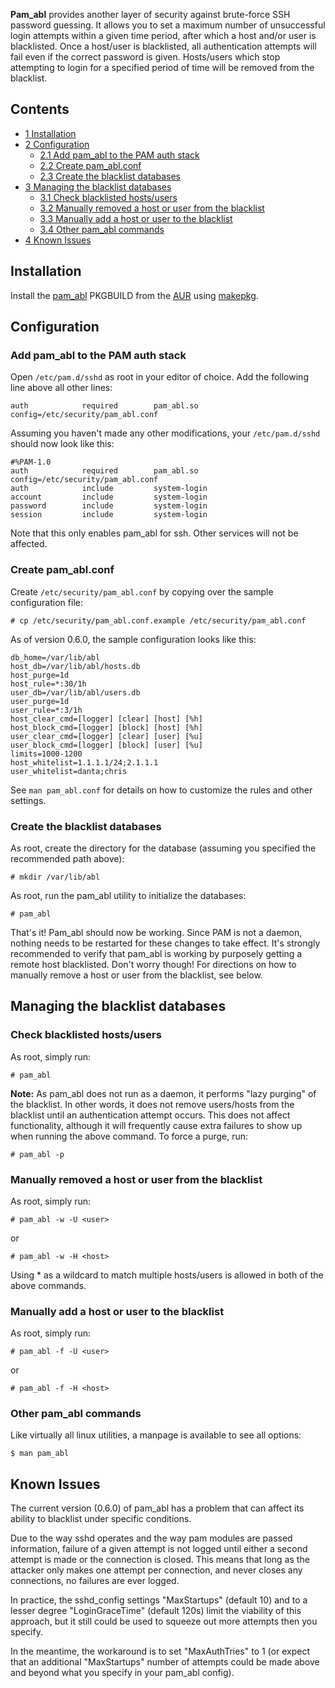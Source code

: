 **Pam_abl** provides another layer of security against brute-force SSH password guessing. It allows you to set a maximum number of unsuccessful login attempts within a given time period, after which a host and/or user is blacklisted. Once a host/user is blacklisted, all authentication attempts will fail even if the correct password is given. Hosts/users which stop attempting to login for a specified period of time will be removed from the blacklist.

## Contents

*   [1 Installation](#Installation)
*   [2 Configuration](#Configuration)
    *   [2.1 Add pam_abl to the PAM auth stack](#Add_pam_abl_to_the_PAM_auth_stack)
    *   [2.2 Create pam_abl.conf](#Create_pam_abl.conf)
    *   [2.3 Create the blacklist databases](#Create_the_blacklist_databases)
*   [3 Managing the blacklist databases](#Managing_the_blacklist_databases)
    *   [3.1 Check blacklisted hosts/users](#Check_blacklisted_hosts.2Fusers)
    *   [3.2 Manually removed a host or user from the blacklist](#Manually_removed_a_host_or_user_from_the_blacklist)
    *   [3.3 Manually add a host or user to the blacklist](#Manually_add_a_host_or_user_to_the_blacklist)
    *   [3.4 Other pam_abl commands](#Other_pam_abl_commands)
*   [4 Known Issues](#Known_Issues)

## Installation

Install the [pam_abl](https://aur.archlinux.org/packages/pam_abl/) PKGBUILD from the [AUR](/index.php/AUR "AUR") using [makepkg](/index.php/Makepkg "Makepkg").

## Configuration

### Add pam_abl to the PAM auth stack

Open `/etc/pam.d/sshd` as root in your editor of choice. Add the following line above all other lines:

```
auth            required        pam_abl.so config=/etc/security/pam_abl.conf

```

Assuming you haven't made any other modifications, your `/etc/pam.d/sshd` should now look like this:

```
#%PAM-1.0
auth            required        pam_abl.so config=/etc/security/pam_abl.conf
auth            include         system-login
account         include         system-login
password        include         system-login
session         include         system-login

```

Note that this only enables pam_abl for ssh. Other services will not be affected.

### Create pam_abl.conf

Create `/etc/security/pam_abl.conf` by copying over the sample configuration file:

```
# cp /etc/security/pam_abl.conf.example /etc/security/pam_abl.conf

```

As of version 0.6.0, the sample configuration looks like this:

```
db_home=/var/lib/abl
host_db=/var/lib/abl/hosts.db
host_purge=1d
host_rule=*:30/1h
user_db=/var/lib/abl/users.db
user_purge=1d
user_rule=*:3/1h
host_clear_cmd=[logger] [clear] [host] [%h]
host_block_cmd=[logger] [block] [host] [%h]
user_clear_cmd=[logger] [clear] [user] [%u]
user_block_cmd=[logger] [block] [user] [%u]
limits=1000-1200
host_whitelist=1.1.1.1/24;2.1.1.1
user_whitelist=danta;chris

```

See `man pam_abl.conf` for details on how to customize the rules and other settings.

### Create the blacklist databases

As root, create the directory for the database (assuming you specified the recommended path above):

```
# mkdir /var/lib/abl

```

As root, run the pam_abl utility to initialize the databases:

```
# pam_abl

```

That's it! Pam_abl should now be working. Since PAM is not a daemon, nothing needs to be restarted for these changes to take effect. It's strongly recommended to verify that pam_abl is working by purposely getting a remote host blacklisted. Don't worry though! For directions on how to manually remove a host or user from the blacklist, see below.

## Managing the blacklist databases

### Check blacklisted hosts/users

As root, simply run:

```
# pam_abl

```

**Note:** As pam_abl does not run as a daemon, it performs "lazy purging" of the blacklist. In other words, it does not remove users/hosts from the blacklist until an authentication attempt occurs. This does not affect functionality, although it will frequently cause extra failures to show up when running the above command. To force a purge, run:
```
# pam_abl -p

```

### Manually removed a host or user from the blacklist

As root, simply run:

```
# pam_abl -w -U <user>

```

or

```
# pam_abl -w -H <host>

```

Using * as a wildcard to match multiple hosts/users is allowed in both of the above commands.

### Manually add a host or user to the blacklist

As root, simply run:

```
# pam_abl -f -U <user>

```

or

```
# pam_abl -f -H <host>

```

### Other pam_abl commands

Like virtually all linux utilities, a manpage is available to see all options:

```
$ man pam_abl

```

## Known Issues

The current version (0.6.0) of pam_abl has a problem that can affect its ability to blacklist under specific conditions.

Due to the way sshd operates and the way pam modules are passed information, failure of a given attempt is not logged until either a second attempt is made or the connection is closed. This means that long as the attacker only makes one attempt per connection, and never closes any connections, no failures are ever logged.

In practice, the sshd_config settings "MaxStartups" (default 10) and to a lesser degree "LoginGraceTime" (default 120s) limit the viability of this approach, but it still could be used to squeeze out more attempts then you specify.

In the meantime, the workaround is to set "MaxAuthTries" to 1 (or expect that an additional "MaxStartups" number of attempts could be made above and beyond what you specify in your pam_abl config).
